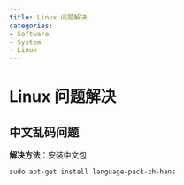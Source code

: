 ```yaml
---
title: Linux 问题解决
categories:
- Software
- System
- Linux
---
```

# Linux 问题解决

## 中文乱码问题

**解决方法**：安装中文包

```shell
sudo apt-get install language-pack-zh-hans
```

